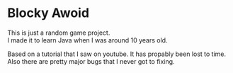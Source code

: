 # Blocky Awoid
This is just a random game project.  
I made it to learn Java when I was around 10 years old.

Based on a tutorial that I saw on youtube. It has propably been lost to time.  
Also there are pretty major bugs that I never got to fixing.
